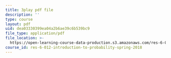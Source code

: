 ```yaml
---
title: 3play pdf file
description: ''
type: course
layout: pdf
uid: dea03330399ea04a2b6ae39c6b539bc9
file_type: application/pdf
file_location: >-
  https://open-learning-course-data-production.s3.amazonaws.com/res-6-012-introduction-to-probability-spring-2018/dea03330399ea04a2b6ae39c6b539bc9_tzW5jlfEvwU.pdf
course_id: res-6-012-introduction-to-probability-spring-2018
---
```


